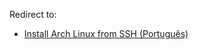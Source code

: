 Redirect to:

*   [Install Arch Linux from SSH (Português)](/index.php/Install_Arch_Linux_from_SSH_(Portugu%C3%AAs) "Install Arch Linux from SSH (Português)")